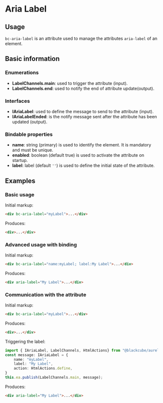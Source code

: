 # Aria Label

## Usage

`bc-aria-label` is an attribute used to manage the attributes `aria-label` of an element.

## Basic information

### Enumerations

- **LabelChannels.main**: used to trigger the attribute (input).
- **LabelChannels.end**: used to notify the end of attribute update(output).

### Interfaces

- **IAriaLabel**: used to define the message to send to the attribute (input).
- **IAriaLabelEnded**: is the notify message sent after the attribute has been updated  (output).

### Bindable properties

- **name**: string (primary) is used to identify the element. It is mandatory and must be unique.
- **enabled**: boolean (default true) is used to activate the attribute on startup.
- **label**: label (default `''`) is used to define the initial state of the attribute.

## Examples

### Basic usage

Initial markup:

```html
<div bc-aria-label="myLabel">...</div>
```

Produces:

```html
<div>...</div>
```

### Advanced usage with binding

Initial markup:

```html
<div bc-aria-label="name:myLabel; label:My Label">...</div>
```

Produces:

```html
<div aria-label="My Label">...</div>
```

### Communication with the attribute

Initial markup:

```html
<div bc-aria-label="myLabel">...</div>
```

Produces:

```html
<div>...</div>
```

Triggering the label:

```typescript
import { IAriaLabel, LabelChannels, HtmlActions} from "@blackcube/aurelia2-rgaa";
const message: IAriaLabel = {
    name: "myLabel",
    label: "My Label",
    action: HtmlActions.define,
}
this.ea.publish(LabelChannels.main, message);
```

Produces:

```html
<div aria-label="My Label">...</div>
```